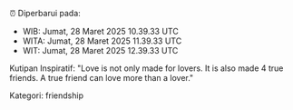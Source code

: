 ⏰ Diperbarui pada:
- WIB: Jumat, 28 Maret 2025 10.39.33 UTC
- WITA: Jumat, 28 Maret 2025 11.39.33 UTC
- WIT: Jumat, 28 Maret 2025 12.39.33 UTC

Kutipan Inspiratif:
"Love is not only made for lovers. It is also made 4 true friends. A true friend can love more than a lover."


Kategori: friendship

